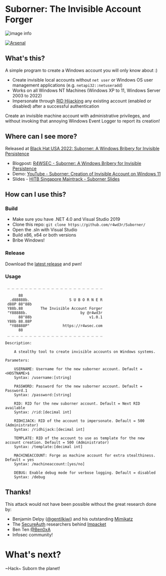 # Suborner: The Invisible Account Forger

![image info](https://r4wsec.com/notes/the_suborner_attack/images/suborner_banner.png)

[![Arsenal](https://github.com/toolswatch/badges/blob/master/arsenal/usa/2022.svg)](https://www.blackhat.com/us-22/arsenal/schedule/#suborner-a-windows-bribery-for-invisible-persistence-27976)

## What's this?

A simple program to create a Windows account you will only know about :)

- Create invisible local accounts without `net user` or Windows OS user management applications (e.g. `netapi32::netuseradd`)
- Works on all Windows NT Machines (Windows XP to 11, Windows Server 2003 to 2022)
- Impersonate through [RID Hijacking](https://r4wsec.com/notes/rid_hijacking/index.html) any existing account (enabled or disabled) after a successful authentication 

Create an invisible machine account with administrative privileges, and without invoking that annoying Windows Event Logger to report its creation!

## Where can I see more?

Released at [Black Hat USA 2022: Suborner: A Windows Bribery for Invisible Persistence](https://www.blackhat.com/us-22/arsenal/schedule/index.html#suborner-a-windows-bribery-for-invisible-persistence-27976)

- Blogpost: [R4WSEC - Suborner: A Windows Bribery for Invisible Persistence](https://r4wsec.com/notes/the_suborner_attack/index.html)
- Demo: [YouTube - Suborner: Creation of Invisible Account on Windows 11](https://youtu.be/TKIHRhaO5tk)
- Slides - [HITB Singapore Maintrack - Suborner Slides](https://conference.hitb.org/hitbsecconf2022sin/materials/D2T1%20-%20Suborner%20-%20Windows%20Bribery%20for%20Invisible%20Persistence%20-%20Sebastian%20Castro.pdf)

## How can I use this?
### Build
- Make sure you have .NET 4.0 and Visual Studio 2019
- Clone this repo: `git clone https://github.com/r4wd3r/Suborner/`
- Open the .sln with Visual Studio
- Build x86, x64 or both versions
- Bribe Windows!

### Release 
Download the [latest release](https://github.com/r4wd3r/Suborner/releases) and pwn!

### Usage
```
 _ _ _ _ _ _ _ _ _ _ _ _ _ _ _ _ _ _ _ _ _ _

      88
  .d88888b.                  S U B O R N E R
 d88P 88"88b
 Y88b.88        The Invisible Account Forger
 "Y88888b.                        by @r4wd3r
      88"88b                          v1.0.1
 Y88b 88.88P
  "Y88888P"               https://r4wsec.com
      88
 _ _ _ _ _ _ _ _ _ _ _ _ _ _ _ _ _ _ _ _ _ _

Description:

    A stealthy tool to create invisible accounts on Windows systems.

Parameters:

    USERNAME: Username for the new suborner account. Default = <HOSTNAME>$
    Syntax: /username:[string]

    PASSWORD: Password for the new suborner account. Default = Password.1
    Syntax: /password:[string]

    RID: RID for the new suborner account. Default = Next RID available
    Syntax: /rid:[decimal int]

    RIDHIJACK: RID of the account to impersonate. Default = 500 (Administrator)
    Syntax: /ridhijack:[decimal int]

    TEMPLATE: RID of the account to use as template for the new account creation. Default = 500 (Administrator)
    Syntax: /template:[decimal int]

    MACHINEACCOUNT: Forge as machine account for extra stealthiness. Default = yes
    Syntax: /machineaccount:[yes/no]

    DEBUG: Enable debug mode for verbose logging. Default = disabled
    Syntax: /debug
```

## Thanks!
This attack would not have been possible without the great research done by:
- Benjamin Delpy ([@gentilkiwi](https://twitter.com/gentilkiwi)) and his outstanding [Mimikatz](https://github.com/gentilkiwi/mimikatz)
- The [SecureAuth](https://www.secureauth.com/) researchers behind [Impacket](https://github.com/SecureAuthCorp/impacket)
- Ben Ten [@Ben0xA](https://twitter.com/Ben0xA)
- Infosec community!

# What's next?
~Hack~ Suborn the planet!

